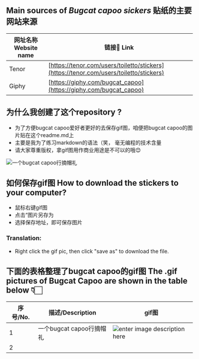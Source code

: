 

## Main sources of *Bugcat capoo sickers* 贴纸的主要网站来源

|    网址名称 Website name    | 链接🔗 Link |
| ----------                  |         --- |
| Tenor                       |  [https://tenor.com/users/toiletto/stickers](https://tenor.com/users/toiletto/stickers) |
| Giphy                       |  [https://giphy.com/bugcat_capoo](https://giphy.com/bugcat_capoo) |
## 为什么我创建了这个repository ?

 - 为了方便bugcat capoo爱好者更好的去保存gif图，咱便把bugcat capoo的图片贴在这个readme.md上
 - 主要是我为了练习markdown的语法（笑， 毫无编程的技术含量
 - 请大家尊重版权，拿gif图用作商业用途是不可以的哦😊
 
 ![一个bugcat capoo行摘帽礼](https://media0.giphy.com/media/s5pqEUOsNQISDw6Eu7/giphy.gif)

## 如何保存gif图 How to download the stickers to your computer?
 - 鼠标右键gif图
 - 点击“图片另存为
 - 选择保存地址，即可保存图片
### Translation:
 - Right click the gif pic, then click "save as" to download the file.


## 下面的表格整理了bugcat capoo的gif图 The .gif pictures of Bugcat Capoo are shown in the table below 👇🏻
| 序号/No. |描述/Description | gif图 |
|--|--|--|
| 1 | 一个bugcat capoo行摘帽礼 |![enter image description here](https://media0.giphy.com/media/s5pqEUOsNQISDw6Eu7/giphy.gif) |
|2|    ||

<!--stackedit_data:
eyJoaXN0b3J5IjpbLTc5MzYyOTgwOCwxMDQwOTM2NjIwXX0=
-->